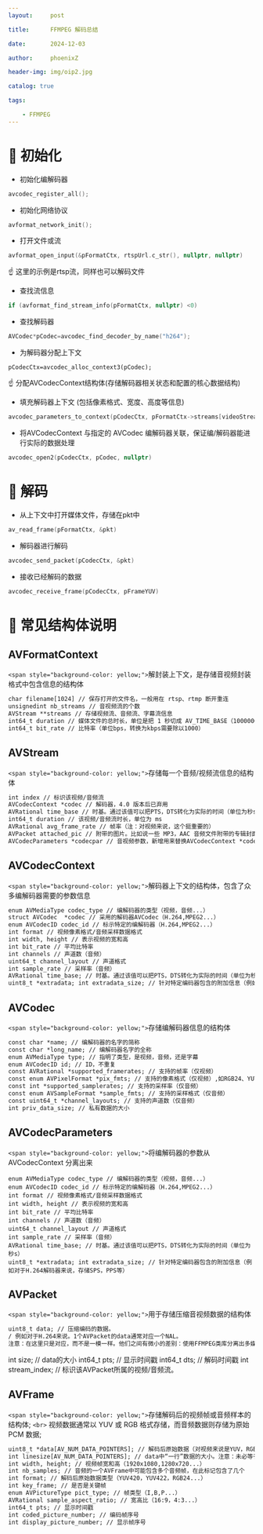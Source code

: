 ```yaml
---
layout:     post

title:      FFMPEG 解码总结

date:       2024-12-03

author:     phoenixZ

header-img: img/oip2.jpg

catalog: true

tags:

    - FFMPEG
---
```

# 🚀 初始化

* 初始化编解码器

```cpp
avcodec_register_all();
```


* 初始化网络协议

```cpp
avformat_network_init();
```


* 打开文件或流

```cpp
avformat_open_input(&pFormatCtx, rtspUrl.c_str(), nullptr, nullptr)
```

☝️ 这里的示例是rtsp流，同样也可以解码文件


* 查找流信息

```cpp
if (avformat_find_stream_info(pFormatCtx, nullptr) <0)
```


* 查找解码器

```cpp
AVCodec*pCodec=avcodec_find_decoder_by_name("h264");
```


* 为解码器分配上下文

```
pCodecCtx=avcodec_alloc_context3(pCodec);
```

☝️ 分配AVCodecContext结构体(存储解码器相关状态和配置的核心数据结构)


* 填充解码器上下文 (包括像素格式、宽度、高度等信息)

```cpp
avcodec_parameters_to_context(pCodecCtx, pFormatCtx->streams[videoStreamIndex]->codecpar);
```


* 将AVCodecContext 与指定的 AVCodec 编解码器关联，保证编/解码器能进行实际的数据处理

```cpp
avcodec_open2(pCodecCtx, pCodec, nullptr)
```

# 🚀 解码

* 从上下文中打开媒体文件，存储在pkt中

```cpp
av_read_frame(pFormatCtx, &pkt)
```


* 解码器进行解码

```cpp
avcodec_send_packet(pCodecCtx, &pkt)
```


* 接收已经解码的数据

```cpp
avcodec_receive_frame(pCodecCtx, pFrameYUV)
```

# 🚀 常见结构体说明

## AVFormatContext

`<span style="background-color: yellow;">`解封装上下文，是存储音视频封装格式中包含信息的结构体

```xml
char filename[1024] // 保存打开的文件名，一般用在 rtsp、rtmp 断开重连
unsignedint nb_streams // 音视频流的个数
AVStream **streams // 存储视频流、音频流、字幕流信息
int64_t duration // 媒体文件的总时长，单位是把 1 秒切成 AV_TIME_BASE（1000000）份，即单位。为 us，注意不一定每个视频都能获取到 duration
int64_t bit_rate // 比特率（单位bps，转换为kbps需要除以1000）
```

## AVStream

`<span style="background-color: yellow;">`存储每一个音频/视频流信息的结构体

```xml
int index // 标识该视频/音频流
AVCodecContext *codec // 解码器，4.0 版本后已弃用
AVRational time_base // 时基。通过该值可以把PTS，DTS转化为实际的时间（单位为秒s）
int64_t duration // 该视频/音频流时长，单位为 ms
AVRational avg_frame_rate // 帧率（注：对视频来说，这个挺重要的）
AVPacket attached_pic // 附带的图片。比如说一些 MP3，AAC 音频文件附带的专辑封面
AVCodecParameters *codecpar // 音视频参数，新增用来替换AVCodecContext *codec
```

## AVCodecContext

`<span style="background-color: yellow;">`解码器上下文的结构体，包含了众多编解码器需要的参数信息

```xml
enum AVMediaType codec_type // 编解码器的类型（视频，音频...）
struct AVCodec  *codec // 采用的解码器AVCodec（H.264,MPEG2...）
enum AVCodecID codec_id // 标示特定的编解码器（H.264,MPEG2...）
int format // 视频像素格式/音频采样数据格式
int width, height // 表示视频的宽和高
int bit_rate // 平均比特率
int channels // 声道数（音频）
uint64_t channel_layout // 声道格式
int sample_rate // 采样率（音频）
AVRational time_base; // 时基。通过该值可以把PTS，DTS转化为实际的时间（单位为秒s）
uint8_t *extradata; int extradata_size; // 针对特定编码器包含的附加信息（例如对于H.264解码器来说，存储SPS，PPS等）
```

## AVCodec

`<span style="background-color: yellow;">`存储编解码器信息的结构体

```xml
const char *name; // 编解码器的名字的简称
const char *long_name; // 编解码器名字的全称
enum AVMediaType type; // 指明了类型，是视频，音频，还是字幕
enum AVCodecID id; // ID，不重复
const AVRational *supported_framerates; // 支持的帧率（仅视频）
const enum AVPixelFormat *pix_fmts; // 支持的像素格式（仅视频）,如RGB24、YUV420P等。
const int *supported_samplerates; // 支持的采样率（仅音频）
const enum AVSampleFormat *sample_fmts; // 支持的采样格式（仅音频）
const uint64_t *channel_layouts; // 支持的声道数（仅音频）
int priv_data_size; // 私有数据的大小
```

## AVCodecParameters

`<span style="background-color: yellow;">`将编解码器的参数从 AVCodecContext 分离出来

```
enum AVMediaType codec_type // 编解码器的类型（视频，音频...）
enum AVCodecID codec_id // 标示特定的编解码器（H.264,MPEG2...）
int format // 视频像素格式/音频采样数据格式
int width, height // 表示视频的宽和高
int bit_rate // 平均比特率
int channels // 声道数（音频）
uint64_t channel_layout // 声道格式
int sample_rate // 采样率（音频）
AVRational time_base; // 时基。通过该值可以把PTS，DTS转化为实际的时间（单位为秒s）
uint8_t *extradata; int extradata_size; // 针对特定编码器包含的附加信息（例如对于H.264解码器来说，存储SPS，PPS等）
```

## AVPacket

`<span style="background-color: yellow;">`用于存储压缩音视频数据的结构体

```xml
uint8_t data; // 压缩编码的数据。
/ 例如对于H.264来说。1个AVPacket的data通常对应一个NAL。
注意：在这里只是对应，而不是一模一样。他们之间有微小的差别：使用FFMPEG类库分离出多媒体文件中的H.264码流。因此在使用FFMPEG进行音视频处理的时候，常常可以将得到的AVPacket的data数据直接写成文件，从而得到音视频的码流文件。*/
```

int size; // data的大小
int64_t pts; // 显示时间戳
int64_t dts; // 解码时间戳
int stream_index; // 标识该AVPacket所属的视频/音频流。

## AVFrame

`<span style="background-color: yellow;">`存储解码后的视频帧或音频样本的结构体; `<br>` 视频数据通常以 YUV 或 RGB 格式存储，而音频数据则存储为原始 PCM 数据;

```xml
uint8_t *data[AV_NUM_DATA_POINTERS]; // 解码后原始数据（对视频来说是YUV，RGB，对音频来说是PCM）
int linesize[AV_NUM_DATA_POINTERS]; // data中“一行”数据的大小。注意：未必等于图像的宽，一般大于图像的宽。
int width, height; // 视频帧宽和高（1920x1080,1280x720...）
int nb_samples; // 音频的一个AVFrame中可能包含多个音频帧，在此标记包含了几个
int format; // 解码后原始数据类型（YUV420，YUV422，RGB24...）
int key_frame; // 是否是关键帧
enum AVPictureType pict_type; // 帧类型（I,B,P...）
AVRational sample_aspect_ratio; // 宽高比（16:9，4:3...）
int64_t pts; // 显示时间戳
int coded_picture_number; // 编码帧序号
int display_picture_number; // 显示帧序号
```
